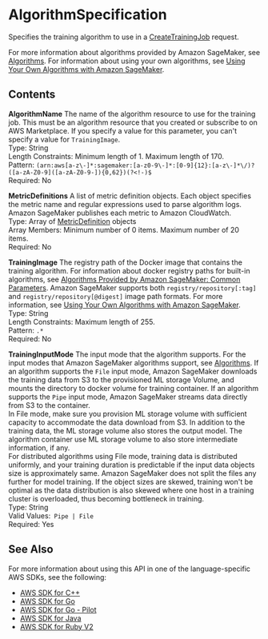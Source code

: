 # AlgorithmSpecification<a name="API_AlgorithmSpecification"></a>

Specifies the training algorithm to use in a [CreateTrainingJob](https://docs.aws.amazon.com/sagemaker/latest/dg/API_CreateTrainingJob.html) request\.

For more information about algorithms provided by Amazon SageMaker, see [Algorithms](https://docs.aws.amazon.com/sagemaker/latest/dg/algos.html)\. For information about using your own algorithms, see [Using Your Own Algorithms with Amazon SageMaker](https://docs.aws.amazon.com/sagemaker/latest/dg/your-algorithms.html)\. 

## Contents<a name="API_AlgorithmSpecification_Contents"></a>

 **AlgorithmName**   <a name="SageMaker-Type-AlgorithmSpecification-AlgorithmName"></a>
The name of the algorithm resource to use for the training job\. This must be an algorithm resource that you created or subscribe to on AWS Marketplace\. If you specify a value for this parameter, you can't specify a value for `TrainingImage`\.  
Type: String  
Length Constraints: Minimum length of 1\. Maximum length of 170\.  
Pattern: `(arn:aws[a-z\-]*:sagemaker:[a-z0-9\-]*:[0-9]{12}:[a-z\-]*\/)?([a-zA-Z0-9]([a-zA-Z0-9-]){0,62})(?<!-)$`   
Required: No

 **MetricDefinitions**   <a name="SageMaker-Type-AlgorithmSpecification-MetricDefinitions"></a>
A list of metric definition objects\. Each object specifies the metric name and regular expressions used to parse algorithm logs\. Amazon SageMaker publishes each metric to Amazon CloudWatch\.  
Type: Array of [MetricDefinition](API_MetricDefinition.md) objects  
Array Members: Minimum number of 0 items\. Maximum number of 20 items\.  
Required: No

 **TrainingImage**   <a name="SageMaker-Type-AlgorithmSpecification-TrainingImage"></a>
The registry path of the Docker image that contains the training algorithm\. For information about docker registry paths for built\-in algorithms, see [Algorithms Provided by Amazon SageMaker: Common Parameters](https://docs.aws.amazon.com/sagemaker/latest/dg/sagemaker-algo-docker-registry-paths.html)\. Amazon SageMaker supports both `registry/repository[:tag]` and `registry/repository[@digest]` image path formats\. For more information, see [Using Your Own Algorithms with Amazon SageMaker](https://docs.aws.amazon.com/sagemaker/latest/dg/your-algorithms.html)\.  
Type: String  
Length Constraints: Maximum length of 255\.  
Pattern: `.*`   
Required: No

 **TrainingInputMode**   <a name="SageMaker-Type-AlgorithmSpecification-TrainingInputMode"></a>
The input mode that the algorithm supports\. For the input modes that Amazon SageMaker algorithms support, see [Algorithms](https://docs.aws.amazon.com/sagemaker/latest/dg/algos.html)\. If an algorithm supports the `File` input mode, Amazon SageMaker downloads the training data from S3 to the provisioned ML storage Volume, and mounts the directory to docker volume for training container\. If an algorithm supports the `Pipe` input mode, Amazon SageMaker streams data directly from S3 to the container\.   
 In File mode, make sure you provision ML storage volume with sufficient capacity to accommodate the data download from S3\. In addition to the training data, the ML storage volume also stores the output model\. The algorithm container use ML storage volume to also store intermediate information, if any\.   
 For distributed algorithms using File mode, training data is distributed uniformly, and your training duration is predictable if the input data objects size is approximately same\. Amazon SageMaker does not split the files any further for model training\. If the object sizes are skewed, training won't be optimal as the data distribution is also skewed where one host in a training cluster is overloaded, thus becoming bottleneck in training\.   
Type: String  
Valid Values:` Pipe | File`   
Required: Yes

## See Also<a name="API_AlgorithmSpecification_SeeAlso"></a>

For more information about using this API in one of the language\-specific AWS SDKs, see the following:
+  [AWS SDK for C\+\+](https://docs.aws.amazon.com/goto/SdkForCpp/sagemaker-2017-07-24/AlgorithmSpecification) 
+  [AWS SDK for Go](https://docs.aws.amazon.com/goto/SdkForGoV1/sagemaker-2017-07-24/AlgorithmSpecification) 
+  [AWS SDK for Go \- Pilot](https://docs.aws.amazon.com/goto/SdkForGoPilot/sagemaker-2017-07-24/AlgorithmSpecification) 
+  [AWS SDK for Java](https://docs.aws.amazon.com/goto/SdkForJava/sagemaker-2017-07-24/AlgorithmSpecification) 
+  [AWS SDK for Ruby V2](https://docs.aws.amazon.com/goto/SdkForRubyV2/sagemaker-2017-07-24/AlgorithmSpecification) 